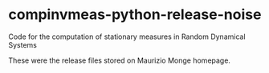# compinvmeas-python-release-noise
Code for the computation of stationary measures in Random Dynamical Systems

These were the release files stored on Maurizio Monge homepage.
